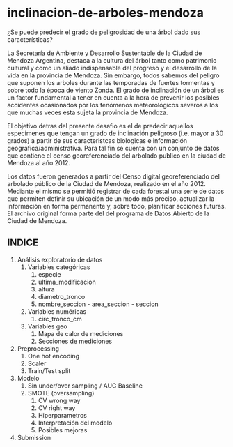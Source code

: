 # inclinacion-de-arboles-mendoza

¿Se puede predecir el grado de peligrosidad de una árbol dado sus características?

La Secretaría de Ambiente y Desarrollo Sustentable de la Ciudad de Mendoza Argentina, destaca a la cultura del árbol tanto como patrimonio cultural y como un aliado indispensable del progreso y el desarrollo de la vida en la provincia de Mendoza. Sin embargo, todos sabemos del peligro que suponen los arboles durante las temporadas de fuertes tormentas y sobre todo la época de viento Zonda. El grado de inclinación de un árbol es un factor fundamental a tener en cuenta a la hora de prevenir los posibles accidentes ocasionados por los fenómenos meteorológicos severos a los que muchas veces esta sujeta la provincia de Mendoza.

El objetivo detras del presente desafio es el de predecir aquellos especimenes que tengan un grado de inclinación peligroso (i.e. mayor a 30 grados) a partir de sus caracteristcas biologicas e información geografica/administrativa. Para tal fin se cuenta con un conjunto de datos que contiene el censo georeferenciado del arbolado publico en la ciudad de Mendoza al año 2012.

Los datos fueron generados a partir del Censo digital georeferenciado del arbolado público de la Ciudad de Mendoza, realizado en el año 2012. Mediante el mismo se permitió registrar de cada forestal una serie de datos que permiten definir su ubicación de un modo más preciso, actualizar la información en forma permanente y, sobre todo, planificar acciones futuras. El archivo original forma parte del del programa de Datos Abierto de la Ciudad de Mendoza.

## INDICE
1. Análisis exploratorio de datos
    1. Variables categóricas
        1. especie
        2. ultima_modificacion
        3. altura
        4. diametro_tronco
        5. nombre_seccion - area_seccion - seccion
    2. Variables numéricas
        1. circ_tronco_cm
    3. Variables geo
        1. Mapa de calor de mediciones
        2. Secciones de mediciones
2. Preprocessing
    1. One hot encoding
    2. Scaler
    3. Train/Test split
3. Modelo
    1. Sin under/over sampling / AUC Baseline
    2. SMOTE (oversampling)
        1. CV wrong way
        2. CV right way
        3. Hiperparametros
        4. Interpretación del modelo
        5. Posibles mejoras
4. Submission
